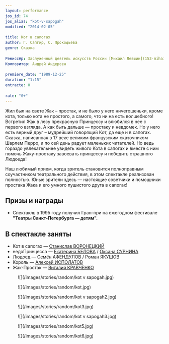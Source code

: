 ```yaml
---
layout: performance
jos_id: 74
jos_alias: "kot-v-sapogah"
modified: "2014-02-05"

title: Кот в сапогах
author: Г. Сапгир, С. Прокофьева
genre: Сказка

Режиссёр: Заслуженный деятель искусств России [Михаил Левшин](153-mihail-levshin.html)
Композитор: Андрей Андерсен

premiere_date: "1989-12-25"
duration: "1:15"
entracte: 0

rate: "0+"
---
```


Жил был на свете Жак – простак, и не было у него ничегошеньки, кроме кота, только кота не простого, а самого, что ни на есть волшебного! Встретил Жак в лесу прекрасную Принцессу и влюбился в нее с первого взгляда. А как быть дальше — простаку и невдомек. Но у него есть верный друг – мудрейший говорящий Кот, да еще и в сапогах. Сказка, написанная в 17 веке великим французским сказочником Шарлем Перро, и по сей день радует маленьких читателей. Но ведь гораздо увлекательнее увидеть живого Кота в сапогах и вместе с ним помочь Жаку-простаку завоевать принцессу и победить страшного Людоеда!

Наш любимый прием, когда зритель становится полноправным соучастником театрального действия, в этом спектакле реализован полностью. Юные зрители здесь — настоящие советчики и помощники простака Жака и его умного пушистого друга в сапогах!


## Призы и награды

- Спектакль в 1995 году получил Гран-при на ежегодном фестивале **"Театры Санкт-Петербурга — детям".**

## В спектакле заняты

- Кот в сапогах — [Станислав ВОРОНЕЦКИЙ](51-stas-voronetski.html)
- недоПринцесса — [Екатерина БЕЛОВА](23-belova-ekaterina.html) / [Оксана СУРНИНА](85-oksana-surnina.html)
- Людоед — [Семён АФЕНДУЛОВ](22-afendulov-semen.html) / [Роман ЯКУШОВ](88-roman-yakushov.html)
- Король — [Алексей ИСПОЛАТОВ](53-aleksei-ispolatov.html)
- Жак-Простак — [Виталий КРАВЧЕНКО](66-vitalii-kravchenko.html)

<figure>
![](/images/stories/random/kot v sapogah.jpg)
</figure>

<figure>
![](/images/stories/random/kot.jpg)
</figure>

<figure>
![](/images/stories/random/kot v sapogah2.jpg)
</figure>

<figure>
![](/images/stories/random/kot3.jpg)
</figure>

<figure>
![](/images/stories/random/kot v sapogah3.jpg)
</figure>

<figure>
![](/images/stories/random/kot5.jpg)
</figure>

<figure>
![](/images/stories/random/kot6.jpg)
</figure>